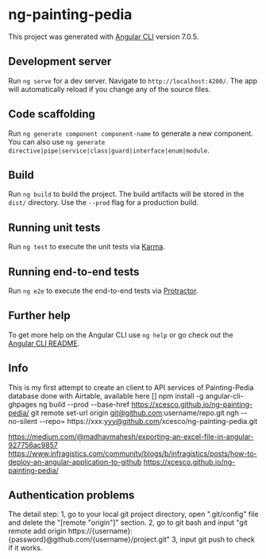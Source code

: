 # ng-painting-pedia

This project was generated with [Angular CLI](https://github.com/angular/angular-cli) version 7.0.5.

## Development server

Run `ng serve` for a dev server. Navigate to `http://localhost:4200/`. The app will automatically reload if you change any of the source files.

## Code scaffolding

Run `ng generate component component-name` to generate a new component. You can also use `ng generate directive|pipe|service|class|guard|interface|enum|module`.

## Build

Run `ng build` to build the project. The build artifacts will be stored in the `dist/` directory. Use the `--prod` flag for a production build.

## Running unit tests

Run `ng test` to execute the unit tests via [Karma](https://karma-runner.github.io).

## Running end-to-end tests

Run `ng e2e` to execute the end-to-end tests via [Protractor](http://www.protractortest.org/).

## Further help

To get more help on the Angular CLI use `ng help` or go check out the [Angular CLI README](https://github.com/angular/angular-cli/blob/master/README.md).


## Info

This is my first attempt to create an client to API services of Painting-Pedia database done with Airtable, available here []
npm install -g angular-cli-ghpages
ng build --prod --base-href https://xcesco.github.io/ng-painting-pedia/
git remote set-url origin git@github.com:username/repo.git
ngh --no-silent --repo= https://xxx:yyy@github.com/xcesco/ng-painting-pedia.git


https://medium.com/@madhavmahesh/exporting-an-excel-file-in-angular-927756ac9857
https://www.infragistics.com/community/blogs/b/infragistics/posts/how-to-deploy-an-angular-application-to-github
https://xcesco.github.io/ng-painting-pedia/

## Authentication problems
The detail step:
1, go to your local git project directory, open ".git/config" file and delete the "[remote "origin"]" section.
2, go to git bash and input "git remote add origin https://{username}:{password}@github.com/{username}/project.git"
3, input git push to check if it works.

